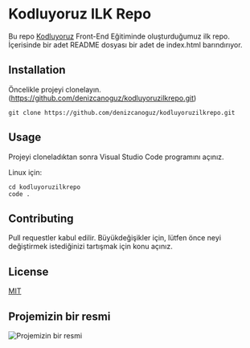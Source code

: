 # Kodluyoruz ILK Repo
Bu repo [Kodluyoruz](wwww.kodluyoruz.org) Front-End Eğitiminde oluşturduğumuz ilk repo. İçerisinde bir adet README dosyası bir adet de index.html barındırıyor.

## Installation

Öncelikle projeyi clonelayın. (https://github.com/denizcanoguz/kodluyoruzilkrepo.git)

    git clone https://github.com/denizcanoguz/kodluyoruzilkrepo.git 

## Usage

Projeyi cloneladıktan sonra Visual Studio Code programını açınız.

Linux için:

    cd kodluyoruzilkrepo
    code .


## Contributing

Pull requestler kabul edilir. Büyükdeğişikler için, lütfen önce neyi değiştirmek istediğinizi tartışmak için konu açınız.

## License

[MIT](./kodluyoruzilkrepo)


## Projemizin bir resmi
![Projemizin bir resmi](https://user-images.githubusercontent.com/19577817/112757230-81a69380-8ff1-11eb-9aab-9887137e9725.png)

